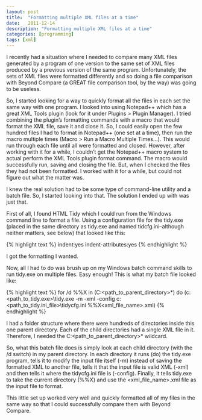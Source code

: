```yaml
---
layout: post
title:  "Formatting multiple XML files at a time"
date:   2011-12-14
description: "Formatting multiple XML files at a time"
categories: [programming]
tags: [xml]
---
```

I recently had a situation where I needed to compare many XML files generated by a program of one version to the same set of XML files produced by a previous version of the same program. Unfortunately, the sets of XML files were formatted differently and so doing a file comparison with Beyond Compare (a GREAT file comparison tool, by the way) was going to be useless.

So, I started looking for a way to quickly format all the files in each set the same way with one program. I looked into using Notepad++ which has a great XML Tools plugin (look for it under Plugins > Plugin Manager). I tried combining the plugin’s formatting commands with a macro that would format the XML file, save it and close it. So, I could easily open the few hundred files I had to format in Notepad++ (one set at a time), then run the macro multiple times (Macro > Run a Macro Multiple Times…). This would run through each file until all were formatted and closed. However, after working with it for a while, I couldn’t get the Notepad++ macro system to actual perform the XML Tools plugin format command. The macro would successfully run, saving and closing the file. But, when I checked the files they had not been formatted. I worked with it for a while, but could not figure out what the matter was.

I knew the real solution had to be some type of command-line utility and a batch file. So, I started looking into that. The solution I ended up with was just that.

First of all, I found HTML Tidy which I could run from the Windows command line to format a file. Using a configuration file for the tidy.exe (placed in the same directory as tidy.exe and named tidcfg.ini–although neither matters, see below) that looked like this:

{% highlight text %}
indent:yes
indent-attributes:yes
{% endhighlight %}

I got the formatting I wanted.

Now, all I had to do was brush up on my Windows batch command skills to run tidy.exe on multiple files. Easy enough! This is what my batch file looked like:

{% highlight text %}
for /d %%X in (C:\<path_to_parent_directory>\*) do (c:\<path_to_tidy.exe>\tidy.exe -m -xml -config c:\<path_to_tidy.ini_file>\tidycfg.ini %%X\<xml_file_name>.xml)
{% endhighlight %}

I had a folder structure where there were hundreds of directories inside this one parent directory. Each of the child directories had a single XML file in it. Therefore, I needed the C:\<path_to_parent_directory>\* wildcard.

So, what this batch file does is simply look at each child directory (with the /d switch) in my parent directory. In each directory it runs (do) the tidy.exe program, tells it to modify the input file itself (-m) instead of saving the formatted XML to another file, tells it that the input file is valid XML (-xml) and then tells it where the tidycfg.ini file is (-config). Finally, it tells tidy.exe to take the current directory (%%X) and use the <xml_file_name>.xml file as the input file to format.

This little set up worked very well and quickly formatted all of my files in the same way so that I could successfully compare them with Beyond Compare.
